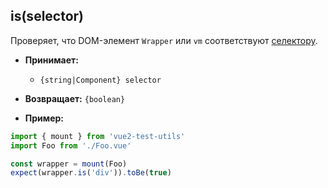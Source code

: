 ## is(selector)

Проверяет, что DOM-элемент `Wrapper` или `vm` соответствуют [селектору](../selectors.md).

- **Принимает:**

  - `{string|Component} selector`

- **Возвращает:** `{boolean}`

- **Пример:**

```js
import { mount } from 'vue2-test-utils'
import Foo from './Foo.vue'

const wrapper = mount(Foo)
expect(wrapper.is('div')).toBe(true)
```
